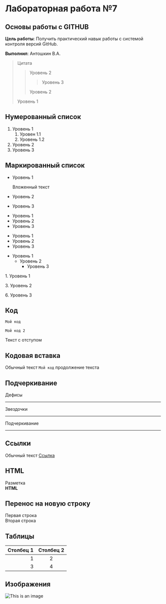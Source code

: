 # Лабораторная работа №7

## Основы работы с GITHUB

**Цель работы**: Получить практический навык работы с системой контроля версий GitHub.

**Выполнил**: Антошкин В.А.

>Цитата
>> Уровень 2
>>> Уровень 3
>>
>> Уровень 2
>
>Уровень 1

## Нумерованный список

1. Уровень 1
   1. Уровен 1.1
   1. Уровень 1.2
1. Уровень 2
1. Уровень 3

## Маркированный список

* Уровень 1

   Вложенный текст   
* Уровень 2
* Уровень 3

+ Уровень 1
+ Уровень 2
+ Уровень 3


- Уровень 1
- Уровень 2
- Уровень 3

* Уровень 1
   * Уровень 2
      * Уровень 3
     
1\. Уровень 1

3\. Уровень 2

6\. Уровень 3

## Код

```javascript
Мой код
```

    Мой код 2
    
   Текст с отступом
    
## Кодовая вставка

Обычный текст `Мой код` продолжение текста

## Подчеркивание

Дефисы

---

Звездочки

***

Подчеркивание

___

## Ссылки

Обычный текст [Ссылка](https://google.com "Сайт google")

## HTML

<p> Разметка <br/><b>HTML</b> </p>

## Перенос на новую строку

Первая строка  
Вторая строка

## Таблицы

| Столбец 1 | Столбец 2 |
|----------:|:--------:|
|1          |2          |
|          3|          4|

## Изображения

![This is an image](https://myoctocat.com/assets/images/base-octocat1.svg)
